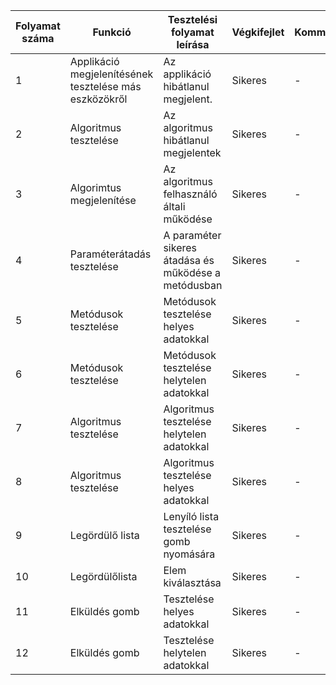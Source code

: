 | Folyamat száma  | Funkció | Tesztelési folyamat leírása | Végkifejlet | Komment | Teszter Neve | Időpont|
| ------------- | ------------- | ------------- | ------------- | ------------- | ------------- | ------------- |
| 1  | Applikáció megjelenítésének tesztelése más eszközökről | Az applikáció hibátlanul megjelent. | Sikeres | - | Géczi Bálint | 2021.12.14 |
| 2  | Algoritmus tesztelése  | Az algoritmus hibátlanul megjelentek | Sikeres | - |Géczi Bálint | 2021.12.14
| 3  | Algorimtus megjelenítése  | Az algoritmus felhasználó általi működése | Sikeres | - | Géczi Bálint | 2021.10.14 |
| 4  | Paraméterátadás tesztelése  | A paraméter sikeres átadása és működése a metódusban| Sikeres | - | Géczi Bálint | 2021.10.14 |
| 5  | Metódusok tesztelése | Metódusok tesztelése helyes adatokkal| Sikeres | - | Géczi Bálint | 2022.01.16 |
| 6  | Metódusok tesztelése | Metódusok tesztelése helytelen adatokkal| Sikeres | - | Géczi Bálint | 2022.01.16 |
| 7  | Algoritmus tesztelése | Algoritmus tesztelése helytelen adatokkal| Sikeres | - | Géczi Bálint | 2022.01.16 |
| 8  | Algoritmus tesztelése | Algoritmus tesztelése helyes adatokkal| Sikeres | - | Géczi Bálint | 2022.01.16 |
| 9  | Legördülő lista | Lenyíló lista tesztelése gomb nyomására| Sikeres | - | Géczi Bálint | 2022.01.16 |
| 10  | Legördülőlista | Elem kiválasztása| Sikeres | - | Géczi Bálint | 2022.01.16 |
| 11  | Elküldés gomb| Tesztelése helyes adatokkal| Sikeres | - | Géczi Bálint | 2022.01.16 |
| 12  | Elküldés gomb | Tesztelése helytelen adatokkal| Sikeres | - | Géczi Bálint | 2022.01.16 |
